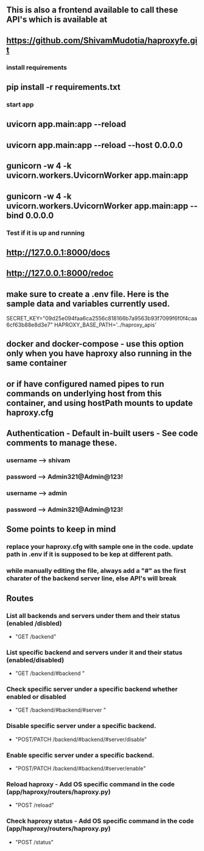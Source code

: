 
## This is also a frontend available to call these API's which is available at 

## https://github.com/ShivamMudotia/haproxyfe.git

### install requirements
## pip install -r requirements.txt

### start app
## uvicorn app.main:app --reload
## uvicorn app.main:app --reload --host 0.0.0.0
## gunicorn -w 4 -k uvicorn.workers.UvicornWorker app.main:app
## gunicorn -w 4 -k uvicorn.workers.UvicornWorker app.main:app --bind 0.0.0.0



### Test if it is up and running

## http://127.0.0.1:8000/docs

## http://127.0.0.1:8000/redoc

## make sure to create a .env file. Here is the sample data and variables currently used.

SECRET_KEY="09d25e094faa6ca2556c818166b7a9563b93f7099f6f0f4caa6cf63b88e8d3e7"
HAPROXY_BASE_PATH='../haproxy_apis'

## docker and docker-compose - use this option only when you have haproxy also running in the same container 
## or if have configured named pipes to run commands on underlying host from this container, and using hostPath mounts to update haproxy.cfg 

## Authentication - Default in-built users - See code comments to manage these.

### username  -->  shivam
### password  -->  Admin321@Admin@123!

### username  -->  admin
### password  -->  Admin321@Admin@123!

## Some points to keep in mind
### replace your haproxy.cfg with sample one in the code. update path in .env if it is supposed to be kep at different path.
### while manually editing the file, always add a "#" as the first charater of the backend server line, else API's will break


## Routes

### List all backends and servers under them and their status (enabled /disbled)
- "GET /backend"
### List specific backend and servers under it and their status (enabled/disabled)
- "GET /backend/#backend "
### Check specific server under a specific backend whether enabled or disabled 
- "GET /backend/#backend/#server "
### Disable specific server under a specific backend.
- "POST/PATCH /backend/#backend/#server/disable"
### Enable specific server under a specific backend.
- "POST/PATCH /backend/#backend/#server/enable"

### Reload haproxy - Add OS specific command in the code (app/haproxy/routers/haproxy.py)
- "POST /reload"
### Check haproxy status - Add OS specific command in the code (app/haproxy/routers/haproxy.py)
- "POST /status"







